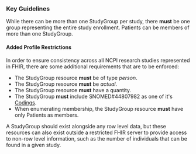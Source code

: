 
### Key Guidelines
While there can be more than one StudyGroup per study, there **must** be one group representing the entire study enrollment. Patients can be members of more than one StudyGroup.

#### Added Profile Restrictions
In order to ensure consistency across all NCPI research studies represented in FHIR, there are some additional requirements that are to be enforced: 

* The StudyGroup resource **must** be of type *person*.
* The StudyGroup resource **must** be *actual*.
* The StudyGroup resource **must** have a quantity. 
* The StudyGroup **must** include SNOMED#44807982 as one of it's [Codings](FHIR_Basics.html#coding). 
* When enumerating membership, the StudyGroup resource **must** have only Patients as members. 

A StudyGroup should exist alongside any row level data, but these resources can also exist outside a restricted FHIR server to provide access to non-row level information, such as the number of individuals that can be found in a given study. 

